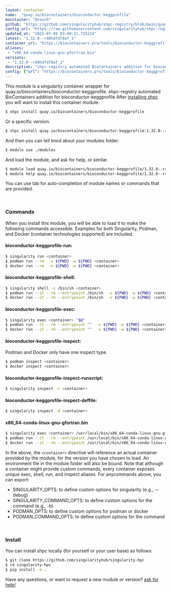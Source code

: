 ```yaml
---
layout: container
name:  "quay.io/biocontainers/bioconductor-keggprofile"
maintainer: "@vsoch"
github: "https://github.com/singularityhub/shpc-registry/blob/main/quay.io/biocontainers/bioconductor-keggprofile/container.yaml"
config_url: "https://raw.githubusercontent.com/singularityhub/shpc-registry/main/quay.io/biocontainers/bioconductor-keggprofile/container.yaml"
updated_at: "2023-07-08 03:49:21.725224"
latest: "1.32.0--r40hdfd78af_1"
container_url: "https://biocontainers.pro/tools/bioconductor-keggprofile"
aliases:
 - "x86_64-conda-linux-gnu-gfortran.bin"
versions:
 - "1.32.0--r40hdfd78af_1"
description: "shpc-registry automated BioContainers addition for bioconductor-keggprofile"
config: {"url": "https://biocontainers.pro/tools/bioconductor-keggprofile", "maintainer": "@vsoch", "description": "shpc-registry automated BioContainers addition for bioconductor-keggprofile", "latest": {"1.32.0--r40hdfd78af_1": "sha256:a361da21556003af1081a860a417bfc006f58aa7105f7d06d4e7f10e512b0dcd"}, "tags": {"1.32.0--r40hdfd78af_1": "sha256:a361da21556003af1081a860a417bfc006f58aa7105f7d06d4e7f10e512b0dcd"}, "docker": "quay.io/biocontainers/bioconductor-keggprofile", "aliases": {"x86_64-conda-linux-gnu-gfortran.bin": "/usr/local/bin/x86_64-conda-linux-gnu-gfortran.bin"}}
---
```


This module is a singularity container wrapper for quay.io/biocontainers/bioconductor-keggprofile.
shpc-registry automated BioContainers addition for bioconductor-keggprofile
After [installing shpc](#install) you will want to install this container module:


```bash
$ shpc install quay.io/biocontainers/bioconductor-keggprofile
```

Or a specific version:

```bash
$ shpc install quay.io/biocontainers/bioconductor-keggprofile:1.32.0--r40hdfd78af_1
```

And then you can tell lmod about your modules folder:

```bash
$ module use ./modules
```

And load the module, and ask for help, or similar.

```bash
$ module load quay.io/biocontainers/bioconductor-keggprofile/1.32.0--r40hdfd78af_1
$ module help quay.io/biocontainers/bioconductor-keggprofile/1.32.0--r40hdfd78af_1
```

You can use tab for auto-completion of module names or commands that are provided.

<br>

### Commands

When you install this module, you will be able to load it to make the following commands accessible.
Examples for both Singularity, Podman, and Docker (container technologies supported) are included.

#### bioconductor-keggprofile-run:

```bash
$ singularity run <container>
$ podman run --rm  -v ${PWD} -w ${PWD} <container>
$ docker run --rm  -v ${PWD} -w ${PWD} <container>
```

#### bioconductor-keggprofile-shell:

```bash
$ singularity shell -s /bin/sh <container>
$ podman run --it --rm --entrypoint /bin/sh  -v ${PWD} -w ${PWD} <container>
$ docker run --it --rm --entrypoint /bin/sh  -v ${PWD} -w ${PWD} <container>
```

#### bioconductor-keggprofile-exec:

```bash
$ singularity exec <container> "$@"
$ podman run --it --rm --entrypoint ""  -v ${PWD} -w ${PWD} <container> "$@"
$ docker run --it --rm --entrypoint ""  -v ${PWD} -w ${PWD} <container> "$@"
```

#### bioconductor-keggprofile-inspect:

Podman and Docker only have one inspect type.

```bash
$ podman inspect <container>
$ docker inspect <container>
```

#### bioconductor-keggprofile-inspect-runscript:

```bash
$ singularity inspect -r <container>
```

#### bioconductor-keggprofile-inspect-deffile:

```bash
$ singularity inspect -d <container>
```


#### x86_64-conda-linux-gnu-gfortran.bin

```bash
$ singularity exec <container> /usr/local/bin/x86_64-conda-linux-gnu-gfortran.bin
$ podman run --it --rm --entrypoint /usr/local/bin/x86_64-conda-linux-gnu-gfortran.bin   -v ${PWD} -w ${PWD} <container> -c " $@"
$ docker run --it --rm --entrypoint /usr/local/bin/x86_64-conda-linux-gnu-gfortran.bin   -v ${PWD} -w ${PWD} <container> -c " $@"
```



In the above, the `<container>` directive will reference an actual container provided
by the module, for the version you have chosen to load. An environment file in the
module folder will also be bound. Note that although a container
might provide custom commands, every container exposes unique exec, shell, run, and
inspect aliases. For anycommands above, you can export:

 - SINGULARITY_OPTS: to define custom options for singularity (e.g., --debug)
 - SINGULARITY_COMMAND_OPTS: to define custom options for the command (e.g., -b)
 - PODMAN_OPTS: to define custom options for podman or docker
 - PODMAN_COMMAND_OPTS: to define custom options for the command

<br>

### Install

You can install shpc locally (for yourself or your user base) as follows:

```bash
$ git clone https://github.com/singularityhub/singularity-hpc
$ cd singularity-hpc
$ pip install -e .
```

Have any questions, or want to request a new module or version? [ask for help!](https://github.com/singularityhub/singularity-hpc/issues)